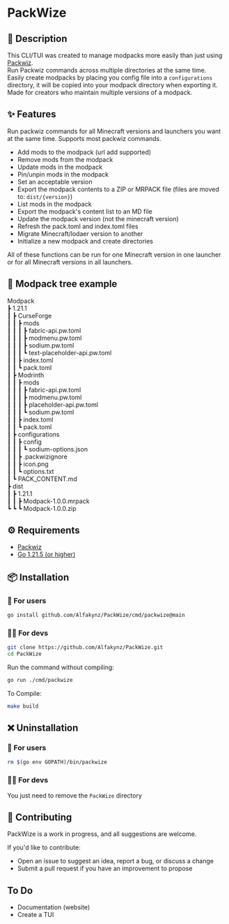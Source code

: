# PackWize

## 📜 Description

This CLI/TUI was created to manage modpacks more easily than just using [Packwiz](https://packwiz.infra.link/). <br />
Run Packwiz commands across multiple directories at the same time. <br />
Easily create modpacks by placing you config file into a `configurations` directory, it will be copied into your modpack directory when exporting it. <br />
Made for creators who maintain multiple versions of a modpack.

## ✨ Features

Run packwiz commands for all Minecraft versions and launchers you want at the same time. Supports most packwiz commands.

- Add mods to the modpack (url add supported)
- Remove mods from the modpack
- Update mods in the modpack
- Pin/unpin mods in the modpack
- Set an acceptable version
- Export the modpack contents to a ZIP or MRPACK file (files are moved to: `dist/{version}`)
- List mods in the modpack
- Export the modpack's content list to an MD file
- Update the modpack version (not the minecraft version)
- Refresh the pack.toml and index.toml files
- Migrate Minecraft/lodaer version to another
- Initialize a new modpack and create directories

All of these functions can be run for one Minecraft version in one launcher or for all Minecraft versions in all launchers.

## 🌲 Modpack tree example

Modpack <br />
┣ 1.21.1 <br />
┃ ┣ CurseForge <br />
┃ ┃ ┣ mods <br />
┃ ┃ ┃ ┣ fabric-api.pw.toml <br />
┃ ┃ ┃ ┣ modmenu.pw.toml <br />
┃ ┃ ┃ ┣ sodium.pw.toml <br />
┃ ┃ ┃ ┗ text-placeholder-api.pw.toml <br />
┃ ┃ ┣ index.toml <br />
┃ ┃ ┗ pack.toml <br />
┃ ┣ Modrinth <br />
┃ ┃ ┣ mods <br />
┃ ┃ ┃ ┣ fabric-api.pw.toml <br />
┃ ┃ ┃ ┣ modmenu.pw.toml <br />
┃ ┃ ┃ ┣ placeholder-api.pw.toml <br />
┃ ┃ ┃ ┗ sodium.pw.toml <br />
┃ ┃ ┣ index.toml <br />
┃ ┃ ┗ pack.toml <br />
┃ ┣ configurations <br />
┃ ┃ ┣ config <br />
┃ ┃ ┃ ┗ sodium-options.json <br />
┃ ┃ ┣ .packwizignore <br />
┃ ┃ ┣ icon.png <br />
┃ ┃ ┗ options.txt <br />
┃ ┗ PACK_CONTENT.md <br />
┣ dist <br />
┃ ┣ 1.21.1 <br />
┃ ┃ ┣ Modpack-1.0.0.mrpack <br />
┗ ┗ ┗ Modpack-1.0.0.zip

## ⚙️ Requirements

- [Packwiz](https://packwiz.infra.link/)
- [Go 1.21.5 (or higher)](https://go.dev/)

## 📦 Installation

### 👤 For users

```sh
go install github.com/Alfakynz/PackWize/cmd/packwize@main
```

### 👨‍💻 For devs

```sh
git clone https://github.com/Alfakynz/PackWize.git
cd PackWize
```

Run the command without compiling:

```sh
go run ./cmd/packwize
```

To Compile:

```sh
make build
```

## ❌ Uninstallation

### 👤 For users

```sh
rm $(go env GOPATH)/bin/packwize
```

### 👨‍💻 For devs

You just need to remove the `PackWize` directory

## 🤝 Contributing

PackWize is a work in progress, and all suggestions are welcome.

If you'd like to contribute:

- Open an issue to suggest an idea, report a bug, or discuss a change
- Submit a pull request if you have an improvement to propose

## To Do

- Documentation (website)
- Create a TUI
